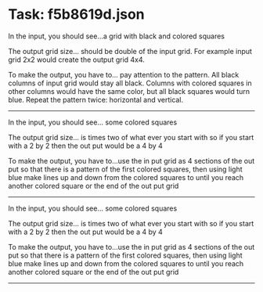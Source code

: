 # Task: f5b8619d.json

In the input, you should see...a grid with black  and colored squares

The output grid size... should be double of the input grid. For example input grid 2x2 would create the output grid 4x4.

To make the output, you have to... pay attention to the pattern. All black columns of input grid would stay all black. Columns with colored squares in other columns would have the same color, but all black squares would turn blue. Repeat the pattern twice: horizontal and vertical.

---

In the input, you should see... some colored squares

The output grid size... is times two of what ever you start with so if you start with a 2 by 2 then the out put would be a 4 by 4

To make the output, you have to...use the in put grid as 4 sections of the out put so that there is a pattern of the first colored squares, then using light blue make lines up and down from the colored squares to until you reach another colored square or the end of the out put grid

---

In the input, you should see... some colored squares

The output grid size... is times two of what ever you start with so if you start with a 2 by 2 then the out put would be a 4 by 4

To make the output, you have to...use the in put grid as 4 sections of the out put so that there is a pattern of the first colored squares, then using light blue make lines up and down from the colored squares to until you reach another colored square or the end of the out put grid

---

